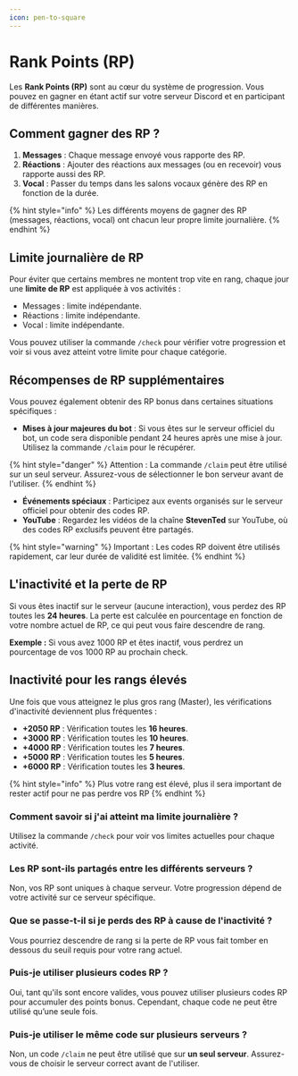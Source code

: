 ```yaml
---
icon: pen-to-square
---
```


# Rank Points (RP)

Les **Rank Points (RP)** sont au cœur du système de progression. Vous pouvez en gagner en étant actif sur votre serveur Discord et en participant de différentes manières.

## Comment gagner des RP ?

1. **Messages** : Chaque message envoyé vous rapporte des RP.
2. **Réactions** : Ajouter des réactions aux messages (ou en recevoir) vous rapporte aussi des RP.
3. **Vocal** : Passer du temps dans les salons vocaux génère des RP en fonction de la durée.

{% hint style="info" %}
Les différents moyens de gagner des RP (messages, réactions, vocal) ont chacun leur propre limite journalière.
{% endhint %}

## Limite journalière de RP

Pour éviter que certains membres ne montent trop vite en rang, chaque jour une **limite de RP** est appliquée à vos activités :

* Messages : limite indépendante.
* Réactions : limite indépendante.
* Vocal : limite indépendante.

Vous pouvez utiliser la commande `/check` pour vérifier votre progression et voir si vous avez atteint votre limite pour chaque catégorie.

## Récompenses de RP supplémentaires

Vous pouvez également obtenir des RP bonus dans certaines situations spécifiques :

* **Mises à jour majeures du bot** : Si vous êtes sur le serveur officiel du bot, un code sera disponible pendant 24 heures après une mise à jour. Utilisez la commande `/claim` pour le récupérer.

{% hint style="danger" %}
Attention : La commande `/claim` peut être utilisé sur un seul serveur. Assurez-vous de sélectionner le bon serveur avant de l'utiliser.
{% endhint %}

* **Événements spéciaux** : Participez aux events organisés sur le serveur officiel pour obtenir des codes RP.
* **YouTube** : Regardez les vidéos de la chaîne **StevenTed** sur YouTube, où des codes RP exclusifs peuvent être partagés.

{% hint style="warning" %}
Important : Les codes RP doivent être utilisés rapidement, car leur durée de validité est limitée.
{% endhint %}

## L'inactivité et la perte de RP

Si vous êtes inactif sur le serveur (aucune interaction), vous perdez des RP toutes les **24 heures**. La perte est calculée en pourcentage en fonction de votre nombre actuel de RP, ce qui peut vous faire descendre de rang.

**Exemple :** Si vous avez 1000 RP et êtes inactif, vous perdrez un pourcentage de vos 1000 RP au prochain check.

## Inactivité pour les rangs élevés

Une fois que vous atteignez le plus gros rang (Master), les vérifications d'inactivité deviennent plus fréquentes :

* **+2050 RP** : Vérification toutes les **16 heures**.
* **+3000 RP** : Vérification toutes les **10 heures**.
* **+4000 RP** : Vérification toutes les **7 heures**.
* **+5000 RP** : Vérification toutes les **5 heures**.
* **+6000 RP** : Vérification toutes les **3 heures**.

{% hint style="info" %}
Plus votre rang est élevé, plus il sera important de rester actif pour ne pas perdre vos RP
{% endhint %}

### **Comment savoir si j'ai atteint ma limite journalière ?**

Utilisez la commande `/check` pour voir vos limites actuelles pour chaque activité.

### **Les RP sont-ils partagés entre les différents serveurs ?**

Non, vos RP sont uniques à chaque serveur. Votre progression dépend de votre activité sur ce serveur spécifique.

### **Que se passe-t-il si je perds des RP à cause de l'inactivité ?**

Vous pourriez descendre de rang si la perte de RP vous fait tomber en dessous du seuil requis pour votre rang actuel.

### **Puis-je utiliser plusieurs codes RP ?**

Oui, tant qu'ils sont encore valides, vous pouvez utiliser plusieurs codes RP pour accumuler des points bonus. Cependant, chaque code ne peut être utilisé qu’une seule fois.

### **Puis-je utiliser le même code sur plusieurs serveurs ?**

Non, un code `/claim` ne peut être utilisé que sur **un seul serveur**. Assurez-vous de choisir le serveur correct avant de l'utiliser.
